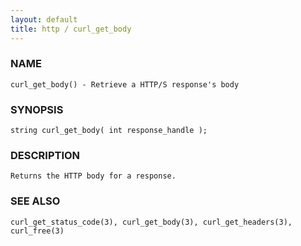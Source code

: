 ```yaml
---
layout: default
title: http / curl_get_body
---
```


### NAME

    curl_get_body() - Retrieve a HTTP/S response's body

### SYNOPSIS

    string curl_get_body( int response_handle );

### DESCRIPTION

    Returns the HTTP body for a response.

### SEE ALSO

    curl_get_status_code(3), curl_get_body(3), curl_get_headers(3), curl_free(3)

